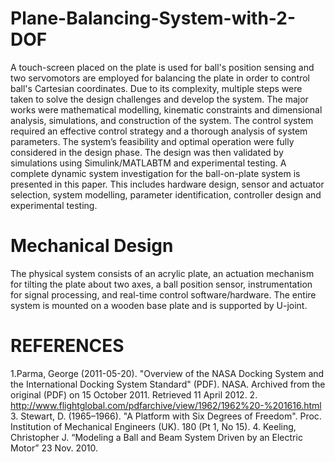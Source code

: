 # Plane-Balancing-System-with-2-DOF
A touch-screen placed on the plate is used for ball's position sensing and two servomotors are employed for balancing the plate in order to control ball's Cartesian coordinates. Due to its complexity, multiple steps were taken to solve the design challenges and develop the system. The major works were mathematical modelling, kinematic constraints and dimensional analysis, simulations, and construction of the system. The control system required an effective control strategy and a thorough analysis of system parameters. The system’s feasibility and optimal operation were fully considered in the design phase. The design was then validated by simulations using Simulink/MATLABTM and experimental testing. A complete dynamic system investigation for the ball-on-plate system is presented in this paper. This includes hardware design, sensor and actuator selection, system modelling, parameter identification, controller design and experimental testing.

# Mechanical Design
 The physical system consists of an acrylic plate, an actuation mechanism for tilting the plate about two axes, a ball position sensor, instrumentation for signal processing, and real-time control software/hardware. The entire system is mounted on a wooden base plate and is supported by U-joint.
 
 # REFERENCES
 1.Parma, George (2011-05-20). "Overview of the NASA Docking System and the International Docking System Standard" (PDF). NASA. Archived from the original (PDF) on 15 October 2011. Retrieved 11 April 2012.
2. http://www.flightglobal.com/pdfarchive/view/1962/1962%20-%201616.html
3. Stewart, D. (1965–1966). "A Platform with Six Degrees of Freedom". Proc. Institution of Mechanical Engineers (UK). 180 (Pt 1, No 15).
4. Keeling, Christopher J. “Modeling a Ball and Beam System Driven by an Electric Motor” 23 Nov. 2010.
 
